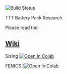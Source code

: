 ![Build Status](https://travis-ci.org/jcchin/boring.svg?branch=master)

TTT Battery Pack Research


Please read the
## [Wiki](https://github.com/jcchin/boring/wiki)

Sizing
[![Open In Colab](https://colab.research.google.com/assets/colab-badge.svg)](https://colab.research.google.com/drive/1TijrY7h0BcMDpXKjnBArhkA4yPPaAGip?usp=sharing) 

FENICS
[![Open In Colab](https://colab.research.google.com/drive/18T0srk_r6NKiiH8WQb4DtxiaiQiYXmvA?usp=sharing)
